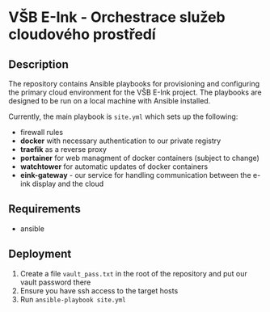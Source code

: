 # VŠB E-Ink - Orchestrace služeb cloudového prostředí

## Description

The repository contains Ansible playbooks for provisioning and configuring the primary cloud environment for the VŠB E-Ink project.
The playbooks are designed to be run on a local machine with Ansible installed.

Currently, the main playbook is `site.yml` which sets up the following:

* firewall rules
* **docker** with necessary authentication to our private registry
* **traefik** as a reverse proxy
* **portainer** for web managment of docker containers (subject to change)
* **watchtower** for automatic updates of docker containers
* **eink-gateway** - our service for handling communication between the e-ink display and the cloud

## Requirements

* ansible

## Deployment

1. Create a file `vault_pass.txt` in the root of the repository and put our vault password there
2. Ensure you have ssh access to the target hosts
3. Run `ansible-playbook site.yml`